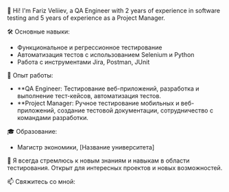 👋 Hi! I'm Fariz Veliiev, a QA Engineer with 2 years of experience in software testing and 5 years of experience as a Project Manager.

🛠️ Основные навыки:
- Функциональное и регрессионное тестирование
- Автоматизация тестов с использованием Selenium и Python
- Работа с инструментами Jira, Postman, JUnit

💼 Опыт работы:
- **QA Engineer: Тестирование веб-приложений, разработка и выполнение тест-кейсов, автоматизация тестов.
- **Project Manager: Ручное тестирование мобильных и веб-приложений, создание тестовой документации, сотрудничество с командами разработки.

🎓 Образование:
- Магистр экономики, [Название университета]


🌟 Я всегда стремлюсь к новым знаниям и навыкам в области тестирования. Открыт для интересных проектов и новых возможностей.

📫 Свяжитесь со мной: 
    
